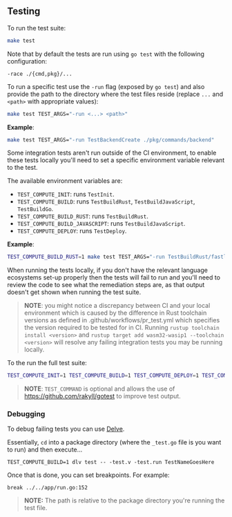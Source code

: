 ## Testing

To run the test suite:

```sh
make test
```

Note that by default the tests are run using `go test` with the following configuration:

```
-race ./{cmd,pkg}/...
```

To run a specific test use the `-run` flag (exposed by `go test`) and also provide the path to the directory where the test files reside (replace `...` and `<path>` with appropriate values):

```sh
make test TEST_ARGS="-run <...> <path>"
```

**Example**:

```sh
make test TEST_ARGS="-run TestBackendCreate ./pkg/commands/backend"
```

Some integration tests aren't run outside of the CI environment, to enable these tests locally you'll need to set a specific environment variable relevant to the test.

The available environment variables are:

- `TEST_COMPUTE_INIT`: runs `TestInit`.
- `TEST_COMPUTE_BUILD`: runs `TestBuildRust`, `TestBuildJavaScript`, `TestBuildGo`.
- `TEST_COMPUTE_BUILD_RUST`: runs `TestBuildRust`.
- `TEST_COMPUTE_BUILD_JAVASCRIPT`: runs `TestBuildJavaScript`.
- `TEST_COMPUTE_DEPLOY`: runs `TestDeploy`.

**Example**:

```sh
TEST_COMPUTE_BUILD_RUST=1 make test TEST_ARGS="-run TestBuildRust/fastly_crate_prerelease ./pkg/compute/..." 
```

When running the tests locally, if you don't have the relevant language ecosystems set-up properly then the tests will fail to run and you'll need to review the code to see what the remediation steps are, as that output doesn't get shown when running the test suite.

> **NOTE**: you might notice a discrepancy between CI and your local environment which is caused by the difference in Rust toolchain versions as defined in .github/workflows/pr_test.yml which specifies the version required to be tested for in CI. Running `rustup toolchain install <version>` and `rustup target add wasm32-wasip1 --toolchain <version>` will resolve any failing integration tests you may be running locally.

To the run the full test suite:

```sh
TEST_COMPUTE_INIT=1 TEST_COMPUTE_BUILD=1 TEST_COMPUTE_DEPLOY=1 TEST_COMMAND=gotest make all
```

> **NOTE**: `TEST_COMMAND` is optional and allows the use of https://github.com/rakyll/gotest to improve test output.

### Debugging

To debug failing tests you can use [Delve](<>).

Essentially, `cd` into a package directory (where the `_test.go` file is you want to run) and then execute...

```
TEST_COMPUTE_BUILD=1 dlv test -- -test.v -test.run TestNameGoesHere
```

Once that is done, you can set breakpoints. For example:

```
break ../../app/run.go:152
```

> **NOTE:** The path is relative to the package directory you're running the test file.
